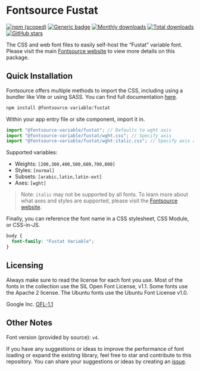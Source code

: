 # Fontsource Fustat

[![npm (scoped)](https://img.shields.io/npm/v/@fontsource-variable/fustat?color=brightgreen)](https://www.npmjs.com/package/@fontsource-variable/fustat) [![Generic badge](https://img.shields.io/badge/fontsource-passing-brightgreen)](https://github.com/fontsource/fontsource) [![Monthly downloads](https://badgen.net/npm/dm/@fontsource-variable/fustat)](https://github.com/fontsource/fontsource) [![Total downloads](https://badgen.net/npm/dt/@fontsource-variable/fustat)](https://github.com/fontsource/fontsource) [![GitHub stars](https://img.shields.io/github/stars/fontsource/fontsource.svg?style=social&label=Star)](https://github.com/fontsource/fontsource/stargazers)

The CSS and web font files to easily self-host the “Fustat” variable font. Please visit the main [Fontsource website](https://fontsource.org/fonts/fustat) to view more details on this package.

## Quick Installation

Fontsource offers multiple methods to import the CSS, including using a bundler like Vite or using SASS. You can find full documentation [here](https://fontsource.org/docs/getting-started/introduction).

```javascript
npm install @fontsource-variable/fustat
```

Within your app entry file or site component, import it in.

```javascript
import "@fontsource-variable/fustat"; // Defaults to wght axis
import "@fontsource-variable/fustat/wght.css"; // Specify axis
import "@fontsource-variable/fustat/wght-italic.css"; // Specify axis and style
```

Supported variables:
- Weights: `[200,300,400,500,600,700,800]`
- Styles: `[normal]`
- Subsets: `[arabic,latin,latin-ext]`
- Axes: `[wght]`

> Note: `italic` may not be supported by all fonts. To learn more about what axes and styles are supported, please visit the [Fontsource website](https://fontsource.org/fonts/fustat).

Finally, you can reference the font name in a CSS stylesheet, CSS Module, or CSS-in-JS.

```css
body {
  font-family: "Fustat Variable";
}
```

## Licensing
Always make sure to read the license for each font you use. Most of the fonts in the collection use the SIL Open Font License, v1.1. Some fonts use the Apache 2 license. The Ubuntu fonts use the Ubuntu Font License v1.0.

Google Inc.
[OFL-1.1](http://scripts.sil.org/OFL)

## Other Notes
Font version (provided by source): `v4`.

If you have any suggestions or ideas to improve the performance of font loading or expand the existing library, feel free to star and contribute to this repository. You can share your suggestions or ideas by creating an [issue](https://github.com/fontsource/fontsource/issues).